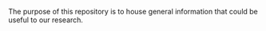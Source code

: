 The purpose of this repository is to house general information that could be useful to our research.

